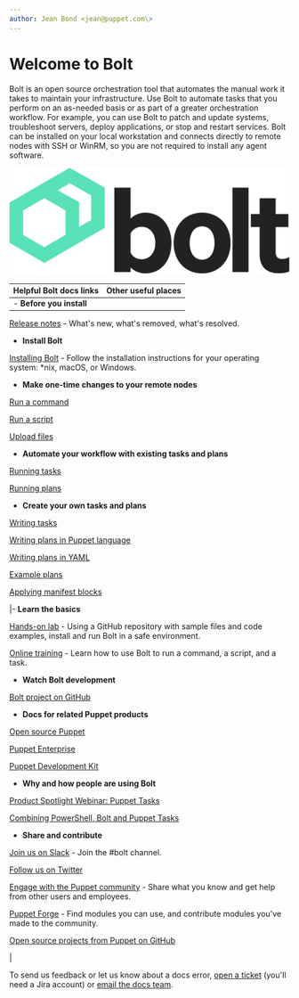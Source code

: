 ```yaml
---
author: Jean Bond <jean@puppet.com\>
---
```


# Welcome to Bolt

Bolt is an open source orchestration tool that automates the manual work it takes to maintain your infrastructure. Use Bolt to automate tasks that you perform on an as-needed basis or as part of a greater orchestration workflow. For example, you can use Bolt to patch and update systems, troubleshoot servers, deploy applications, or stop and restart services. Bolt can be installed on your local workstation and connects directly to remote nodes with SSH or WinRM, so you are not required to install any agent software.

![](bolt-logo-dark.png)

|Helpful Bolt docs links|Other useful places|
|-----------------------|-------------------|
|-   **Before you install**

[Release notes](bolt_release_notes.md) - What's new, what's removed, what's resolved.


 -   **Install Bolt**

[Installing Bolt](bolt_installing.md#) - Follow the installation instructions for your operating system: \*nix, macOS, or Windows.


 -   **Make one-time changes to your remote nodes**

[Run a command](running_bolt_commands.md#)

[Run a script](running_bolt_commands.md#)

[Upload files](running_bolt_commands.md#)


 -   **Automate your workflow with existing tasks and plans**

[Running tasks](bolt_running_tasks.md#)

[Running plans](bolt_running_plans.md#)


 -   **Create your own tasks and plans**

[Writing tasks](writing_tasks.md#)

[Writing plans in Puppet language](writing_plans.md#)

[Writing plans in YAML](writing_yaml_plans.md#)

[Example plans](writing_plans.md#)

[Applying manifest blocks](applying_manifest_blocks.md#)


|-   **Learn the basics**

[Hands-on lab](https://puppetlabs.github.io/bolt/) - Using a GitHub repository with sample files and code examples, install and run Bolt in a safe environment.

[Online training](https://learn.puppet.com/course/puppet-orchestration-bolt-and-tasks?_ga=2.158319738.1526297716.1533055277-261802629.1531434605) - Learn how to use Bolt to run a command, a script, and a task.


 -   **Watch Bolt development**

[Bolt project on GitHub](https://github.com/puppetlabs/bolt)


 -   **Docs for related Puppet products**

[Open source Puppet](https://puppet.com/docs/puppet/latest/index.html)

[Puppet Enterprise](https://puppet.com/docs/pe/latest/pe_user_guide.html)

[Puppet Development Kit](https://puppet.com/docs/pdk/latest/pdk.html)


 -   **Why and how people are using Bolt**

[Product Spotlight Webinar: Puppet Tasks](https://puppet.com/resources/webinar/product-spotlight-webinar-puppet-taskstm)

[Combining PowerShell, Bolt and Puppet Tasks](https://puppet.com/blog/combining-powershell-bolt-and-puppet-tasks-part-1)


 -   **Share and contribute**

[Join us on Slack](https://slack.puppet.com/) - Join the \#bolt channel.

[Follow us on Twitter](https://twitter.com/puppetize/)

[Engage with the Puppet community](https://puppet.com/community) - Share what you know and get help from other users and employees.

[Puppet Forge](https://forge.puppet.com) - Find modules you can use, and contribute modules you've made to the community.

[Open source projects from Puppet on GitHub](https://github.com/puppetlabs/)


|

To send us feedback or let us know about a docs error, [open a ticket](https://tickets.puppetlabs.com/browse/DOCUMENT/?selectedTab=com.atlassian.jira.jira-projects-plugin:summary-panel) \(you'll need a Jira account\) or [email the docs team](mailto:docs@puppet.com).

